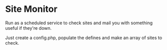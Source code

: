 # Site Monitor

Run as a scheduled service to check sites and mail you with something useful if they're down.

Just create a config.php, populate the defines and make an array of sites to check.
